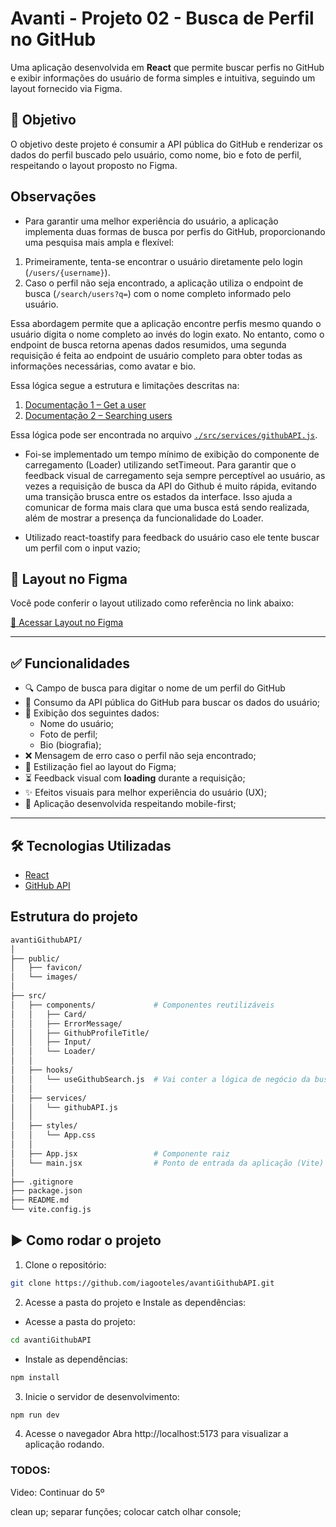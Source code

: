 # Avanti - Projeto 02 - Busca de Perfil no GitHub

Uma aplicação desenvolvida em **React** que permite buscar perfis no GitHub e exibir informações do usuário de forma simples e intuitiva, seguindo um layout fornecido via Figma.

## 📝 Objetivo

O objetivo deste projeto é consumir a API pública do GitHub e renderizar os dados do perfil buscado pelo usuário, como nome, bio e foto de perfil, respeitando o layout proposto no Figma.

## Observações

- Para garantir uma melhor experiência do usuário, a aplicação implementa duas formas de busca por perfis do GitHub, proporcionando uma pesquisa mais ampla e flexível:

1. Primeiramente, tenta-se encontrar o usuário diretamente pelo login (`/users/{username}`).
2. Caso o perfil não seja encontrado, a aplicação utiliza o endpoint de busca (`/search/users?q=`) com o nome completo informado pelo usuário.

Essa abordagem permite que a aplicação encontre perfis mesmo quando o usuário digita o nome completo ao invés do login exato. No entanto, como o endpoint de busca retorna apenas dados resumidos, uma segunda requisição é feita ao endpoint de usuário completo para obter todas as informações necessárias, como avatar e bio.

Essa lógica segue a estrutura e limitações descritas na:
1. [Documentação 1 – Get a user](https://docs.github.com/en/rest/users/users?apiVersion=2022-11-28#get-a-user)
2. [Documentação 2 – Searching users](https://docs.github.com/en/search-github/searching-on-github/searching-users#search-by-name-email-or-login)

Essa lógica pode ser encontrada no arquivo [`./src/services/githubAPI.js`](./src/services/githubAPI.js).

- Foi-se implementado um tempo mínimo de exibição do componente de carregamento (Loader) utilizando setTimeout. Para garantir que o feedback visual de carregamento seja sempre perceptível ao usuário, as vezes a requisição de busca da API do Github é muito rápida, evitando uma transição brusca entre os estados da interface. Isso ajuda a comunicar de forma mais clara que uma busca está sendo realizada, além de mostrar a presença da funcionalidade do Loader.

- Utilizado react-toastify para feedback do usuário caso ele tente buscar um perfil com o input vazio;

## 🔗 Layout no Figma

Você pode conferir o layout utilizado como referência no link abaixo:

[🔗 Acessar Layout no Figma](https://www.figma.com/proto/DqtFxC6312M32mLt8FpJjq/inovation-class?page-id=22%3A2864&node-id=22-4293&viewport=359%2C115%2C0.25&t=SHsEqEgaMrXGMKwv-1&scaling=scale-down-width&content-scaling=fixed&starting-point-node-id=22%3A4293&show-proto-sidebar=1)

---

## ✅ Funcionalidades

- 🔍 Campo de busca para digitar o nome de um perfil do GitHub
- 📡 Consumo da API pública do GitHub para buscar os dados do usuário;
- 👤 Exibição dos seguintes dados:
  - Nome do usuário;
  - Foto de perfil;
  - Bio (biografia);
- ❌ Mensagem de erro caso o perfil não seja encontrado;
- 🎨 Estilização fiel ao layout do Figma;
- ⏳ Feedback visual com **loading** durante a requisição;
- ✨ Efeitos visuais para melhor experiência do usuário (UX);
- 📱 Aplicação desenvolvida respeitando mobile-first;

---

## 🛠️ Tecnologias Utilizadas

- [React](https://reactjs.org/)
- [GitHub API](https://api.github.com/)

## Estrutura do projeto

```bash
avantiGithubAPI/
│
├── public/
│   ├── favicon/
│   └── images/               
│
├── src/
│   ├── components/             # Componentes reutilizáveis
│   │   ├── Card/
│   │   ├── ErrorMessage/
│   │   ├── GithubProfileTitle/
│   │   ├── Input/
│   │   └── Loader/
│   │
│   ├── hooks/         
│   │   └── useGithubSearch.js  # Vai conter a lógica de negócio da busca do API do Github
│   │ 
│   ├── services/
│   │   └── githubAPI.js
│   │
│   ├── styles/
│   │   └── App.css
│   │
│   ├── App.jsx                 # Componente raiz
│   └── main.jsx                # Ponto de entrada da aplicação (Vite)
│
├── .gitignore
├── package.json
├── README.md
└── vite.config.js
```

## ▶️ Como rodar o projeto

1. Clone o repositório:
```bash
git clone https://github.com/iagooteles/avantiGithubAPI.git
```

2. Acesse a pasta do projeto e Instale as dependências:
- Acesse a pasta do projeto:
```bash
cd avantiGithubAPI
```

- Instale as dependências:
```bash
npm install
```

3. Inicie o servidor de desenvolvimento:

```bash
npm run dev
```

4. Acesse o navegador
Abra http://localhost:5173 para visualizar a aplicação rodando.


### TODOS:

Video: Continuar do 5º

clean up;
separar funções;
colocar catch
olhar console;